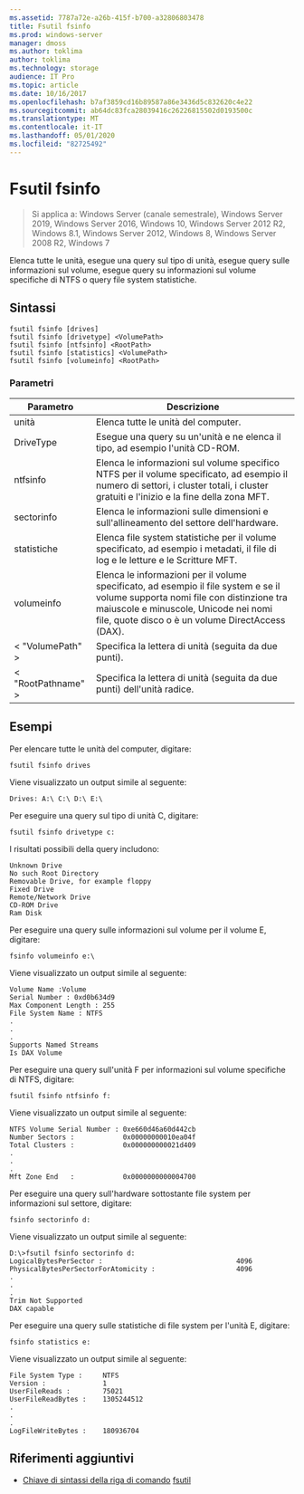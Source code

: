 ```yaml
---
ms.assetid: 7787a72e-a26b-415f-b700-a32806803478
title: Fsutil fsinfo
ms.prod: windows-server
manager: dmoss
ms.author: toklima
author: toklima
ms.technology: storage
audience: IT Pro
ms.topic: article
ms.date: 10/16/2017
ms.openlocfilehash: b7af3859cd16b89587a86e3436d5c832620c4e22
ms.sourcegitcommit: ab64dc83fca28039416c26226815502d0193500c
ms.translationtype: MT
ms.contentlocale: it-IT
ms.lasthandoff: 05/01/2020
ms.locfileid: "82725492"
---
```

# <a name="fsutil-fsinfo"></a>Fsutil fsinfo
> Si applica a: Windows Server (canale semestrale), Windows Server 2019, Windows Server 2016, Windows 10, Windows Server 2012 R2, Windows 8.1, Windows Server 2012, Windows 8, Windows Server 2008 R2, Windows 7

Elenca tutte le unità, esegue una query sul tipo di unità, esegue query sulle informazioni sul volume, esegue query su informazioni sul volume specifiche di NTFS o query file system statistiche.



## <a name="syntax"></a>Sintassi

```
fsutil fsinfo [drives]
fsutil fsinfo [drivetype] <VolumePath>
fsutil fsinfo [ntfsinfo] <RootPath>
fsutil fsinfo [statistics] <VolumePath>
fsutil fsinfo [volumeinfo] <RootPath>
```

### <a name="parameters"></a>Parametri

|Parametro|Descrizione|
|-------------|---------------|
|unità|Elenca tutte le unità del computer.|
|DriveType|Esegue una query su un'unità e ne elenca il tipo, ad esempio l'unità CD-ROM.|
|ntfsinfo|Elenca le informazioni sul volume specifico NTFS per il volume specificato, ad esempio il numero di settori, i cluster totali, i cluster gratuiti e l'inizio e la fine della zona MFT.|
|sectorinfo|Elenca le informazioni sulle dimensioni e sull'allineamento del settore dell'hardware.|
|statistiche|Elenca file system statistiche per il volume specificato, ad esempio i metadati, il file di log e le letture e le Scritture MFT.|
|volumeinfo|Elenca le informazioni per il volume specificato, ad esempio il file system e se il volume supporta nomi file con distinzione tra maiuscole e minuscole, Unicode nei nomi file, quote disco o è un volume DirectAccess (DAX).|
|< "VolumePath" >|Specifica la lettera di unità (seguita da due punti).|
|< "RootPathname" >|Specifica la lettera di unità (seguita da due punti) dell'unità radice.|

## <a name="examples"></a><a name="BKMK_examples"></a>Esempi
Per elencare tutte le unità del computer, digitare:

```
fsutil fsinfo drives
```

Viene visualizzato un output simile al seguente:

```
Drives: A:\ C:\ D:\ E:\       
```

Per eseguire una query sul tipo di unità C, digitare:

```
fsutil fsinfo drivetype c:
```

I risultati possibili della query includono:

```
Unknown Drive
No such Root Directory
Removable Drive, for example floppy
Fixed Drive
Remote/Network Drive
CD-ROM Drive
Ram Disk
```

Per eseguire una query sulle informazioni sul volume per il volume E, digitare:

```
fsinfo volumeinfo e:\
```

Viene visualizzato un output simile al seguente:

```
Volume Name :Volume
Serial Number : 0xd0b634d9
Max Component Length : 255
File System Name : NTFS
.
.
.
Supports Named Streams
Is DAX Volume
```

Per eseguire una query sull'unità F per informazioni sul volume specifiche di NTFS, digitare:

```
fsutil fsinfo ntfsinfo f:
```

Viene visualizzato un output simile al seguente:

```
NTFS Volume Serial Number : 0xe660d46a60d442cb
Number Sectors :            0x00000000010ea04f
Total Clusters :            0x000000000021d409
.
.
.
Mft Zone End   :            0x0000000000004700       
```

Per eseguire una query sull'hardware sottostante file system per informazioni sul settore, digitare:

```
fsinfo sectorinfo d:
```

Viene visualizzato un output simile al seguente:

```
D:\>fsutil fsinfo sectorinfo d:
LogicalBytesPerSector :                                 4096
PhysicalBytesPerSectorForAtomicity :                    4096
.
.
.
Trim Not Supported
DAX capable
```

Per eseguire una query sulle statistiche di file system per l'unità E, digitare:

```
fsinfo statistics e:
```

Viene visualizzato un output simile al seguente:

```
File System Type :     NTFS
Version :              1
UserFileReads :        75021
UserFileReadBytes :    1305244512
.
.
.
LogFileWriteBytes :    180936704       
```

## <a name="additional-references"></a>Riferimenti aggiuntivi
- [Chiave di sintassi della riga di comando](command-line-syntax-key.md)
[fsutil](Fsutil.md)


